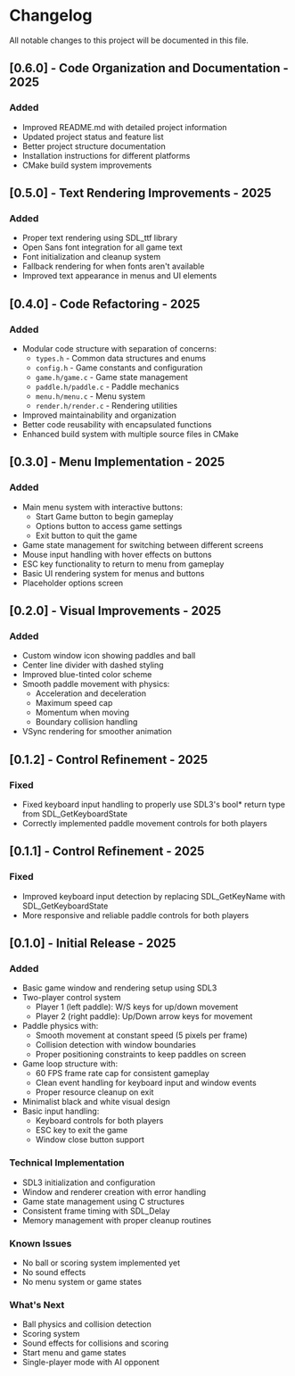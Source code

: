# Changelog

All notable changes to this project will be documented in this file.

## [0.6.0] - Code Organization and Documentation - 2025

### Added

- Improved README.md with detailed project information
- Updated project status and feature list
- Better project structure documentation
- Installation instructions for different platforms
- CMake build system improvements

## [0.5.0] - Text Rendering Improvements - 2025

### Added

- Proper text rendering using SDL_ttf library
- Open Sans font integration for all game text
- Font initialization and cleanup system
- Fallback rendering for when fonts aren't available
- Improved text appearance in menus and UI elements

## [0.4.0] - Code Refactoring - 2025

### Added

- Modular code structure with separation of concerns:
  - `types.h` - Common data structures and enums
  - `config.h` - Game constants and configuration
  - `game.h/game.c` - Game state management
  - `paddle.h/paddle.c` - Paddle mechanics
  - `menu.h/menu.c` - Menu system
  - `render.h/render.c` - Rendering utilities
- Improved maintainability and organization
- Better code reusability with encapsulated functions
- Enhanced build system with multiple source files in CMake

## [0.3.0] - Menu Implementation - 2025

### Added

- Main menu system with interactive buttons:
  - Start Game button to begin gameplay
  - Options button to access game settings
  - Exit button to quit the game
- Game state management for switching between different screens
- Mouse input handling with hover effects on buttons
- ESC key functionality to return to menu from gameplay
- Basic UI rendering system for menus and buttons
- Placeholder options screen

## [0.2.0] - Visual Improvements - 2025

### Added

- Custom window icon showing paddles and ball
- Center line divider with dashed styling
- Improved blue-tinted color scheme
- Smooth paddle movement with physics:
  - Acceleration and deceleration
  - Maximum speed cap
  - Momentum when moving
  - Boundary collision handling
- VSync rendering for smoother animation

## [0.1.2] - Control Refinement - 2025

### Fixed

- Fixed keyboard input handling to properly use SDL3's bool* return type from SDL_GetKeyboardState
- Correctly implemented paddle movement controls for both players

## [0.1.1] - Control Refinement - 2025

### Fixed

- Improved keyboard input detection by replacing SDL_GetKeyName with SDL_GetKeyboardState
- More responsive and reliable paddle controls for both players

## [0.1.0] - Initial Release - 2025

### Added

- Basic game window and rendering setup using SDL3
- Two-player control system
  - Player 1 (left paddle): W/S keys for up/down movement
  - Player 2 (right paddle): Up/Down arrow keys for movement
- Paddle physics with:
  - Smooth movement at constant speed (5 pixels per frame)
  - Collision detection with window boundaries
  - Proper positioning constraints to keep paddles on screen
- Game loop structure with:
  - 60 FPS frame rate cap for consistent gameplay
  - Clean event handling for keyboard input and window events
  - Proper resource cleanup on exit
- Minimalist black and white visual design
- Basic input handling:
  - Keyboard controls for both players
  - ESC key to exit the game
  - Window close button support

### Technical Implementation

- SDL3 initialization and configuration
- Window and renderer creation with error handling
- Game state management using C structures
- Consistent frame timing with SDL_Delay
- Memory management with proper cleanup routines

### Known Issues

- No ball or scoring system implemented yet
- No sound effects
- No menu system or game states

### What's Next

- Ball physics and collision detection
- Scoring system
- Sound effects for collisions and scoring
- Start menu and game states
- Single-player mode with AI opponent
